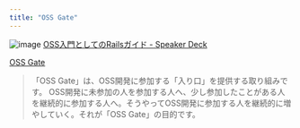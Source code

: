 ```yaml
---
title: "OSS Gate"
---
```


![image](https://gyazo.com/f84a353b5bc6f470cf93bb36a66f42e5/thumb/1000)
[OSS入門としてのRailsガイド - Speaker Deck](https://speakerdeck.com/yasslab/railsguides-as-an-oss-gate?slide=4)

[OSS Gate](https://oss-gate.github.io/)
> 「OSS Gate」は、OSS開発に参加する「入り口」を提供する取り組みです。 OSS開発に未参加の人を参加する人へ、少し参加したことがある人を継続的に参加する人へ。そうやってOSS開発に参加する人を継続的に増やしていく。それが「OSS Gate」の目的です。
